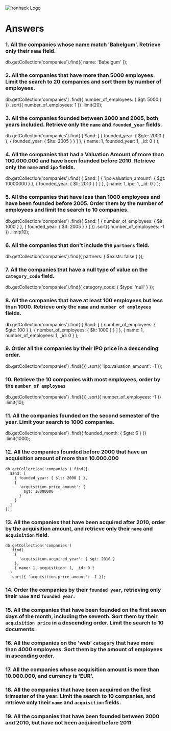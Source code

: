 ![Ironhack Logo](https://i.imgur.com/1QgrNNw.png)

# Answers

### 1. All the companies whose name match 'Babelgum'. Retrieve only their `name` field.

<!-- Your Code Goes Here -->

db.getCollection('companies').find({
name: 'Babelgum'
});

### 2. All the companies that have more than 5000 employees. Limit the search to 20 companies and sort them by **number of employees**.

<!-- Your Code Goes Here -->

db.getCollection('companies')
.find({ number_of_employees: { $gt: 5000 } })
.sort({ number_of_employees: 1 })
.limit(20);

### 3. All the companies founded between 2000 and 2005, both years included. Retrieve only the `name` and `founded_year` fields.

<!-- Your Code Goes Here -->

db.getCollection('companies').find(
{
$and: [
{ founded_year: { $gte: 2000 } },
{ founded_year: { $lte: 2005 } }
]
},
{ name: 1, founded_year: 1, \_id: 0 }
);

### 4. All the companies that had a Valuation Amount of more than 100.000.000 and have been founded before 2010. Retrieve only the `name` and `ipo` fields.

<!-- Your Code Goes Here -->

db.getCollection('companies').find(
{
$and: [
{
'ipo.valuation_amount': { $gt: 10000000 }
},
{ founded_year: { $lt: 2010 } }
]
},
{ name: 1, ipo: 1, \_id: 0 }
);

### 5. All the companies that have less than 1000 employees and have been founded before 2005. Order them by the number of employees and limit the search to 10 companies.

<!-- Your Code Goes Here -->

db.getCollection('companies')
.find({
$and: [
{ number_of_employees: { $lt: 1000 } },
{ founded_year: { $lt: 2005 } }
]
})
.sort({ number_of_employees: -1 })
.limit(10);

### 6. All the companies that don't include the `partners` field.

<!-- Your Code Goes Here -->

db.getCollection('companies').find({
partners: { $exists: false }
});

### 7. All the companies that have a null type of value on the `category_code` field.

<!-- Your Code Goes Here -->

db.getCollection('companies').find({
category_code: { $type: 'null' }
});

### 8. All the companies that have at least 100 employees but less than 1000. Retrieve only the `name` and `number of employees` fields.

<!-- Your Code Goes Here -->

db.getCollection('companies').find(
{
$and: [
{ number_of_employees: { $gte: 100 } },
{ number_of_employees: { $lt: 1000 } }
]
},
{ name: 1, number_of_employees: 1, \_id: 0 }
);

### 9. Order all the companies by their IPO price in a descending order.

<!-- Your Code Goes Here -->

db.getCollection('companies')
.find({})
.sort({ 'ipo.valuation_amount': -1 });

### 10. Retrieve the 10 companies with most employees, order by the `number of employees`

<!-- Your Code Goes Here -->

db.getCollection('companies')
.find({})
.sort({ number_of_employees: -1 })
.limit(10);

### 11. All the companies founded on the second semester of the year. Limit your search to 1000 companies.

<!-- Your Code Goes Here -->

db.getCollection('companies')
.find({ founded_month: { $gte: 6 } })
.limit(1000);

### 12. All the companies founded before 2000 that have an acquisition amount of more than 10.000.000

<!-- Your Code Goes Here -->

```
db.getCollection('companies').find({
  $and: [
    { founded_year: { $lt: 2000 } },
    {
      'acquisition.price_amount': {
        $gt: 10000000
      }
    }
  ]
});
```

### 13. All the companies that have been acquired after 2010, order by the acquisition amount, and retrieve only their `name` and `acquisition` field.

<!-- Your Code Goes Here -->

```
db.getCollection('companies')
  .find(
    {
      'acquisition.acquired_year': { $gt: 2010 }
    },
    { name: 1, acquisition: 1, _id: 0 }
  )
  .sort({ 'acquisition.price_amount': -1 });
```

### 14. Order the companies by their `founded year`, retrieving only their `name` and `founded year`.

<!-- Your Code Goes Here -->

### 15. All the companies that have been founded on the first seven days of the month, including the seventh. Sort them by their `acquisition price` in a descending order. Limit the search to 10 documents.

<!-- Your Code Goes Here -->

### 16. All the companies on the 'web' `category` that have more than 4000 employees. Sort them by the amount of employees in ascending order.

<!-- Your Code Goes Here -->

### 17. All the companies whose acquisition amount is more than 10.000.000, and currency is 'EUR'.

<!-- Your Code Goes Here -->

### 18. All the companies that have been acquired on the first trimester of the year. Limit the search to 10 companies, and retrieve only their `name` and `acquisition` fields.

<!-- Your Code Goes Here -->

### 19. All the companies that have been founded between 2000 and 2010, but have not been acquired before 2011.

<!-- Your Code Goes Here -->
